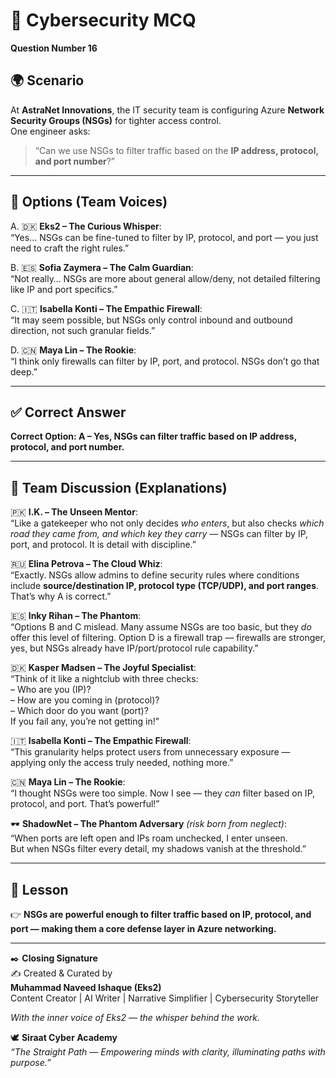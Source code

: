 # 🔐 Cybersecurity MCQ  

**Question Number 16**  

## 🌍 Scenario  
At **AstraNet Innovations**, the IT security team is configuring Azure **Network Security Groups (NSGs)** for tighter access control.  
One engineer asks:  

> “Can we use NSGs to filter traffic based on the **IP address, protocol, and port number**?”  

---

## 📝 Options (Team Voices)  

A. 🇩🇰 **Eks2 – The Curious Whisper**:  
“Yes… NSGs can be fine-tuned to filter by IP, protocol, and port — you just need to craft the right rules.”  

B. 🇪🇸 **Sofia Zaymera – The Calm Guardian**:  
“Not really… NSGs are more about general allow/deny, not detailed filtering like IP and port specifics.”  

C. 🇮🇹 **Isabella Konti – The Empathic Firewall**:  
“It may seem possible, but NSGs only control inbound and outbound direction, not such granular fields.”  

D. 🇨🇳 **Maya Lin – The Rookie**:  
“I think only firewalls can filter by IP, port, and protocol. NSGs don’t go that deep.”  

---

## ✅ Correct Answer  
**Correct Option: A – Yes, NSGs can filter traffic based on IP address, protocol, and port number.**  

---

## 💬 Team Discussion (Explanations)  

🇵🇰 **I.K. – The Unseen Mentor**:  
“Like a gatekeeper who not only decides *who enters*, but also checks *which road they came from, and which key they carry* — NSGs can filter by IP, port, and protocol. It is detail with discipline.”  

🇷🇺 **Elina Petrova – The Cloud Whiz**:  
“Exactly. NSGs allow admins to define security rules where conditions include **source/destination IP, protocol type (TCP/UDP), and port ranges**. That’s why A is correct.”  

🇪🇸 **Inky Rihan – The Phantom**:  
“Options B and C mislead. Many assume NSGs are too basic, but they *do* offer this level of filtering. Option D is a firewall trap — firewalls are stronger, yes, but NSGs already have IP/port/protocol rule capability.”  

🇩🇰 **Kasper Madsen – The Joyful Specialist**:  
“Think of it like a nightclub with three checks:  
– Who are you (IP)?  
– How are you coming in (protocol)?  
– Which door do you want (port)?  
If you fail any, you’re not getting in!”  

🇮🇹 **Isabella Konti – The Empathic Firewall**:  
“This granularity helps protect users from unnecessary exposure — applying only the access truly needed, nothing more.”  

🇨🇳 **Maya Lin – The Rookie**:  
“I thought NSGs were too simple. Now I see — they *can* filter based on IP, protocol, and port. That’s powerful!”  

🕶️ **ShadowNet – The Phantom Adversary** *(risk born from neglect)*:  
“When ports are left open and IPs roam unchecked, I enter unseen.  
But when NSGs filter every detail, my shadows vanish at the threshold.”  

---

## 🌟 Lesson  
👉 **NSGs are powerful enough to filter traffic based on IP, protocol, and port — making them a core defense layer in Azure networking.**  

---

✒️ **Closing Signature**  
✍️ Created & Curated by  
**Muhammad Naveed Ishaque (Eks2)**  
Content Creator | AI Writer | Narrative Simplifier | Cybersecurity Storyteller  

_With the inner voice of Eks2 — the whisper behind the work._  

🕊️ **Siraat Cyber Academy**  
*“The Straight Path — Empowering minds with clarity, illuminating paths with purpose.”*  
